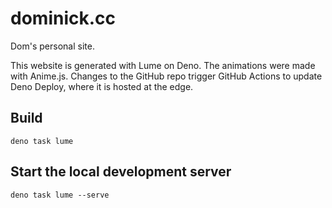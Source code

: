 # dominick.cc

Dom's personal site.

This website is generated with Lume on Deno. The animations were made with
Anime.js. Changes to the GitHub repo trigger GitHub Actions to update Deno
Deploy, where it is hosted at the edge.

## Build

`deno task lume`

## Start the local development server

`deno task lume --serve`
